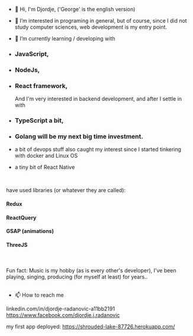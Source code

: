 - 👋  Hi, I'm Djordje, ('George' is the english version) 
- 👀  I’m interested in programing in general, but of course, 
    since I did not study computer sciences, web development is my entry point.  

- 🌱  I’m currently learning / developing with 
- ### JavaScript, 
- ### NodeJs,
- ### React framework,  
  And I'm very interested in backend development, and after I settle in with 
- ### TypeScript a bit, 
- ### Golang will be my next big time investment.

- a bit of devops stuff also caught my interest since I started tinkering with docker and Linux OS 
- a tiny bit of React Native 

<br>

have used libraries (or whatever they are called): 
#### Redux
#### ReactQuery
#### GSAP (animations)
#### ThreeJS 

<br>
<br>
Fun fact: Music is my hobby (as is every other's developer), I've been playing, singing, producing (for myself at least) for years.. 
<br>
<br>

- 📫 How to reach me

linkedin.com/in/djordje-radanovic-a11bb2191
https://www.facebook.com/djordje.j.radanovic

my first app deployed: 
https://shrouded-lake-87726.herokuapp.com/


